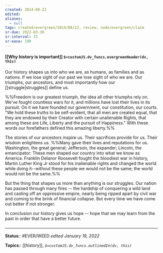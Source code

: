 ```yaml
---
created: 2014-08-22
edited: 
aliases:
  - null
tags: created/evergreen/2014/08/22, review, node/evergreen/claim
sr-due: 2022-03-30
sr-interval: 33
sr-ease: 190
---
```


#### [[Why history is important]] `$=customJS.dv_funcs.evergreenHeader(dv, this)`

 
Our history shapes us into who we are, as humans, as families and as nations. If we lose sight of our past we lose sight of who we are. Our triumphs, our ancestors, and most importantly how our [[struggle|struggles]] define us.

%%Freedom is our greatest triumph, the idea all other triumphs rely on. We've fought countless wars for it, and millions have lost their lives in its pursuit. On it we have founded our government, our constitution, our courts. "We hold these truths to be self-evident, that all men are created equal, that they are endowed by their Creator with certain unalienable Rights, that among these are Life, Liberty and the pursuit of Happiness." With these words our forefathers defined this amazing liberty.%%

The stories of our ancestors inspire us. Their sacrifices provide for us. Their wisdom enlightens us.
%%Many gave their lives and reputations for us. Washington, the great general; Jefferson, the expander; Lincoln, the emancipator: These men shaped our country into what we know as America. Franklin Delanor Roosevelt fought the bloodiest war in history, Martin Luther King Jr stood for his inalienable rights and changed the world while doing it\--without these people we would not be the same; the world would not be the same.%%

But the thing that shapes us more than anything is our struggles. Our nation has passed through many fires \-- the hardship of conquering a wild land and casting off an oppressive empire, nearly being ripped apart by civil war and coming to the brink of financial collapse. But every time we have come out better if not stronger.

In conclusion our history gives us hope \-- hope that we may learn from the past in order that have a better future.

### <hr class="footnote"/>

**Status**:: #EVER/WEED 
*edited January 19, 2022*

**Topics**:: [[history]], 
*`$=customJS.dv_funcs.outlinedIn(dv, this)`*
